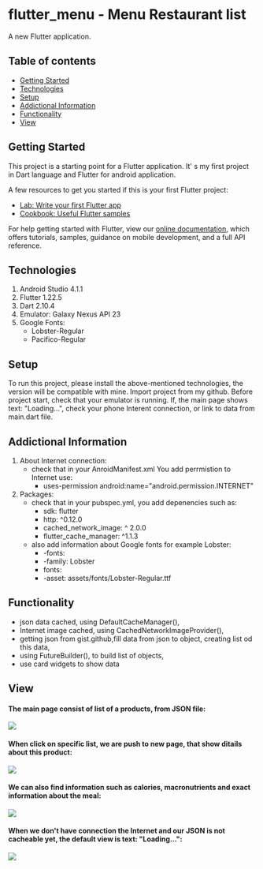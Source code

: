 # flutter_menu - Menu Restaurant list 

A new Flutter application.

## Table of contents
* [Getting Started](#getting-started)
* [Technologies](#technologies)
* [Setup](#setup)
* [Addictional Information](#addictional-information)
* [Functionality](#functionality)
* [View](#view)

## Getting Started

This project is a starting point for a Flutter application.
It' s my first project in Dart language and Flutter for android application.

A few resources to get you started if this is your first Flutter project:

- [Lab: Write your first Flutter app](https://flutter.dev/docs/get-started/codelab)
- [Cookbook: Useful Flutter samples](https://flutter.dev/docs/cookbook)

For help getting started with Flutter, view our
[online documentation](https://flutter.dev/docs), which offers tutorials,
samples, guidance on mobile development, and a full API reference.

## Technologies

1. Android Studio 4.1.1
2. Flutter 1.22.5 
3. Dart 2.10.4
4. Emulator: Galaxy Nexus API 23
5. Google Fonts:
   - Lobster-Regular
   - Pacifico-Regular

## Setup 
To run this project, please install the above-mentioned technologies, the version will be compatible with mine. 
Import project from my github. Before project start, check that your emulator is running. 
If, the main page shows text: "Loading...", check your phone Interent connection, or link to data from main.dart file.

## Addictional Information 
1. About Internet connection:
   - check that in your AnroidManifest.xml You add perrmistion to Internet use: 
      - uses-permission android:name="android.permission.INTERNET"
2. Packages:
   - check that in your pubspec.yml, you add depenencies such as:
     - sdk: flutter
     - http: ^0.12.0
     - cached_network_image: ^ 2.0.0
     - flutter_cache_manager: ^1.1.3
    - also add information about Google fonts for example Lobster:
       - -fonts:
       - -family: Lobster
        - fonts:
         - -asset: assets/fonts/Lobster-Regular.ttf

## Functionality
* json data cached, using DefaultCacheManager(),
* Internet image cached, using CachedNetworkImageProvider(),
* getting json from gist.github,fill data from json to object, creating list od this data, 
* using FutureBuilder(), to build list of objects,
* use card widgets to show data

## View

#### The main page consist of list of a products, from JSON file:

![](/images/main_list.JPG)

#### When click on specific list, we are push to new page, that show ditails about this product: 

![](/images/meal.JPG)

#### We can also find information such as calories, macronutrients and exact information about the meal:
 ![](/images/meal_description.JPG)

#### When we don't have connection the Internet and our JSON is not cacheable yet, the default view is text: "Loading...": 
![](/images/loading.JPG)

